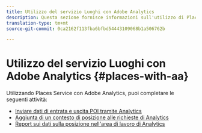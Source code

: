 ```yaml
---
title: Utilizzo del servizio Luoghi con Adobe Analytics
description: Questa sezione fornisce informazioni sull'utilizzo di Places Service con Adobe Analytics.
translation-type: tm+mt
source-git-commit: 0ca2162f113fba6bfbd54443109068b1a506762b

---
```



# Utilizzo del servizio Luoghi con Adobe Analytics {#places-with-aa}

Utilizzando Places Service con Adobe Analytics, puoi completare le seguenti attività:

* [Inviare dati di entrata e uscita POI tramite Analytics](/help/use-places-with-other-solutions/places-adobe-analytics/use-places-adobe-analytics.md)
* [Aggiunta di un contesto di posizione alle richieste di Analytics](/help/use-places-with-other-solutions/places-adobe-analytics/run-reports-aa-places-data.md)
* [Report sui dati sulla posizione nell&#39;area di lavoro di Analytics](/help/use-places-with-other-solutions/places-adobe-analytics/run-reports-aa-places-data.md)